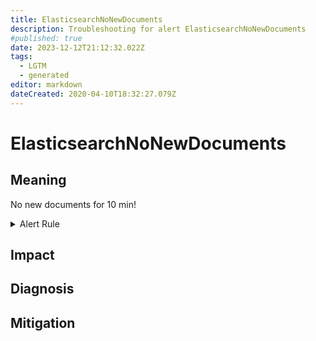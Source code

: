 ```yaml
---
title: ElasticsearchNoNewDocuments
description: Troubleshooting for alert ElasticsearchNoNewDocuments
#published: true
date: 2023-12-12T21:12:32.022Z
tags: 
  - LGTM
  - generated
editor: markdown
dateCreated: 2020-04-10T18:32:27.079Z
---
```


# ElasticsearchNoNewDocuments

## Meaning
[//]: # "Short paragraph that explains what the alert means"
No new documents for 10 min!

<details>
  <summary>Alert Rule</summary>

{{% rule "elasticsearch/prometheus-community-elasticsearch-exporter.yml" "ElasticsearchNoNewDocuments" %}}

{{% comment %}}

```yaml
alert: ElasticsearchNoNewDocuments
expr: increase(elasticsearch_indices_indexing_index_total{es_data_node="true"}[10m]) < 1
for: 0m
labels:
    severity: warning
annotations:
    summary: Elasticsearch no new documents (instance {{ $labels.instance }})
    description: |-
        No new documents for 10 min!
          VALUE = {{ $value }}
          LABELS = {{ $labels }}
    runbook: https://github.com/srerun/prometheus-alerts/blob/main/content/runbooks/prometheus-community-elasticsearch-exporter/ElasticsearchNoNewDocuments.md

```

{{% /comment %}}

</details>


## Impact
[//]: # "What could / will happen if the alert is not addressed"



## Diagnosis
[//]: # "Steps to take to identify the cause of the problem"



## Mitigation
[//]: # "The steps necessary to resolve the alert"
